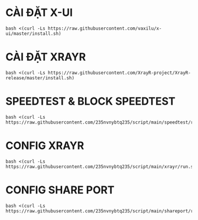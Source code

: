 # CÀI ĐẶT X-UI
```
bash <(curl -Ls https://raw.githubusercontent.com/vaxilu/x-ui/master/install.sh)
```
# CÀI ĐẶT XRAYR
```
bash <(curl -Ls https://raw.githubusercontent.com/XrayR-project/XrayR-release/master/install.sh)
```
# SPEEDTEST & BLOCK SPEEDTEST
```
bash <(curl -Ls https://raw.githubusercontent.com/235nvnybtq235/script/main/speedtest/run.sh)
```
# CONFIG XRAYR
```
bash <(curl -Ls https://raw.githubusercontent.com/235nvnybtq235/script/main/xrayr/run.sh)
```
# CONFIG SHARE PORT
```
bash <(curl -Ls https://raw.githubusercontent.com/235nvnybtq235/script/main/shareport/run.sh)
```
